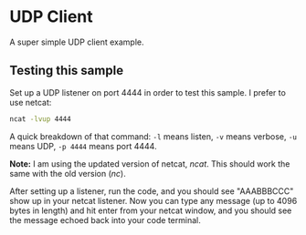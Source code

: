# UDP Client

A super simple UDP client example.

## Testing this sample

Set up a UDP listener on port 4444 in order to test this sample. I prefer to use netcat:

```bash
ncat -lvup 4444
```

A quick breakdown of that command: `-l` means listen, `-v` means verbose, `-u` means UDP, `-p 4444` means port 4444. 

**Note:** I am using the updated version of netcat, *ncat*. This should work the same with the old version (*nc*).

After setting up a listener, run the code, and you should see "AAABBBCCC" show up in your netcat listener. Now you can type any message (up to 4096 bytes in length) and hit enter from your netcat window, and you should see the message echoed back into your code terminal.
